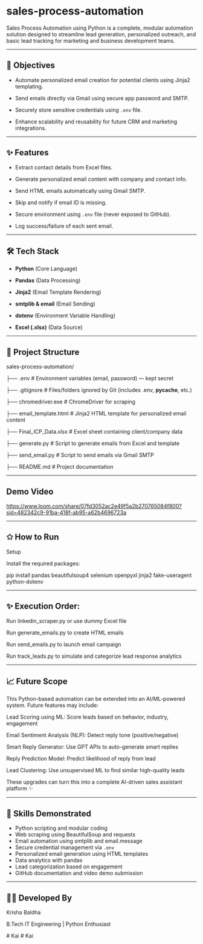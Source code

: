 # sales-process-automation

Sales Process Automation using Python is a complete, modular automation solution designed to streamline lead generation, personalized outreach, and basic lead tracking for marketing and business development teams.


--------------------------------------------------------------------------------------------------------------------------------------------------------------------------------------------
🚀 Objectives
---------------------------------------------------------------------------------------------------------------------------------------------------------------------------------------------

- Automate personalized email creation for potential clients using Jinja2 templating.
 
- Send emails directly via Gmail using secure app password and SMTP.
  
- Securely store sensitive credentials using `.env` file.
  
- Enhance scalability and reusability for future CRM and marketing integrations.


---------------------------------------------------------------------------------------------------------------------------------------------------------------------------------------------


✨ Features
---------------------------------------------------------------------------------------------------------------------------------------------------------------------------------------------
-  Extract contact details from Excel files.
 
-  Generate personalized email content with company and contact info.
  
-  Send HTML emails automatically using Gmail SMTP.
  
-  Skip and notify if email ID is missing.
  
-  Secure environment using `.env` file (never exposed to GitHub).
  
-  Log success/failure of each sent email.



---------------------------------------------------------------------------------------------------------------------------------------------------------------------------------------------
🛠️ Tech Stack
---------------------------------------------------------------------------------------------------------------------------------------------------------------------------------------------
- **Python** (Core Language)
  
- **Pandas** (Data Processing)
  
- **Jinja2** (Email Template Rendering)
  
- **smtplib & email** (Email Sending)
 
- **dotenv** (Environment Variable Handling)
  
- **Excel (.xlsx)** (Data Source)


---------------------------------------------------------------------------------------------------------------------------------------------------------------------------------------------
📁 Project Structure
---------------------------------------------------------------------------------------------------------------------------------------------------------------------------------------------


sales-process-automation/

├── .env                        # Environment variables (email, password) — kept secret

├── .gitignore                  # Files/folders ignored by Git (includes .env, __pycache__, etc.)

├── chromedriver.exe            #  ChromeDriver for scraping 

├── email_template.html         # Jinja2 HTML template for personalized email content

├── Final_ICP_Data.xlsx         # Excel sheet containing client/company data

├── generate.py                 # Script to generate emails from Excel and template

├── send_email.py               # Script to send emails via Gmail SMTP

├── README.md                   # Project documentation 

---------------------------------------------------------------------------------------------------------------------------------------------------------------------------------------------


Demo Video
---------------------------------------------------------------------------------------------------------------------------------------------------------------------------------------------

https://www.loom.com/share/07fd3052ac2e49f5a2b270765084f800?sid=482342c9-91ba-418f-ab95-a62b4696723a



---------------------------------------------------------------------------------------------------------------------------------------------------------------------------------------------








✩ How to Run
------------------------------------------------------------------------------------------------------------------------------------------------------------------------------------------------------------------
Setup

Install the required packages:

pip install pandas beautifulsoup4 selenium openpyxl jinja2 fake-useragent python-dotenv


-----------------------------------------------------------------------------------------------------------------------------------------------------------------------------------------------------------------
✨ Execution Order:
-------------------------------------------------------------------------------------------------------------------------------------------------------------------------------------------------------------------
Run linkedin_scraper.py or use dummy Excel file

Run generate_emails.py to create HTML emails

Run send_emails.py to launch email campaign

Run track_leads.py to simulate and categorize lead response analytics





------------------------------------------------------------------------------------------------------------------------------------------------------------------------------------------------------------------------

📈 Future Scope 
--------------------------------------------------------------------------------------------------------------------------------------------------------------------------------------------------------------------
This Python-based automation can be extended into an AI/ML-powered system. Future features may include:

Lead Scoring using ML: Score leads based on behavior, industry, engagement

Email Sentiment Analysis (NLP): Detect reply tone (positive/negative)

Smart Reply Generator: Use GPT APIs to auto-generate smart replies

Reply Prediction Model: Predict likelihood of reply from lead

Lead Clustering: Use unsupervised ML to find similar high-quality leads

These upgrades can turn this into a complete AI-driven sales assistant platform ✨



-----------------------------------------------------------------------------------------------------------------------------------------------------------------------------------------------------------------
🧠 Skills Demonstrated
-----------------------------------------------------------------------------------------------------------------------------------------------------------------------------------------------------------------
- Python scripting and modular coding  
- Web scraping using BeautifulSoup and requests  
- Email automation using smtplib and email.message  
- Secure credential management via `.env`  
- Personalized email generation using HTML templates  
- Data analytics with pandas  
- Lead categorization based on engagement  
- GitHub documentation and video demo submission




 


-------------------------------------------------------------------------------------------------------------------------------------------------------------------------------------------------------------------------

👩‍💻 Developed By
---------------------------------------------------------------------------------------------------------------------------------------------------------------------------------------------------------------------------
Krisha Baldha

B.Tech IT Engineering |  Python Enthusiast

















#   K a i  
 #   K a i  
 